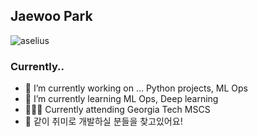 ## Jaewoo Park

<img src="https://komarev.com/ghpvc/?username=aselius&label=drop%20bys&color=a078ad&style=plastic" alt="aselius" />

### Currently..

- 🔭 I’m currently working on ... Python projects, ML Ops
- 🌱 I’m currently learning ML Ops, Deep learning
- 👨🏻‍🎓 Currently attending Georgia Tech MSCS
- 👯 같이 취미로 개발하실 분들을 찾고있어요!

<!--
**aselius/aselius** is a ✨ _special_ ✨ repository because its `README.md` (this file) appears on your GitHub profile.

Here are some ideas to get you started:

- 🔭 I’m currently working on ...
- 🌱 I’m currently learning ...
- 👯 I’m looking to collaborate on ...
- 🤔 I’m looking for help with ...
- 💬 Ask me about ...
- 📫 How to reach me: ...
- 😄 Pronouns: ...
- ⚡ Fun fact: ...
-->
